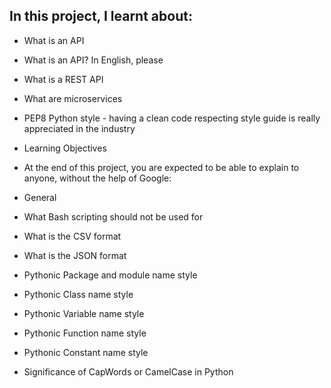 In this project, I learnt about:
--------------------------------

* What is an API
* What is an API? In English, please
* What is a REST API
* What are microservices
* PEP8 Python style - having a clean code respecting style guide is really appreciated in the industry
* Learning Objectives
* At the end of this project, you are expected to be able to explain to anyone, without the help of Google:

* General
* What Bash scripting should not be used for
* What is the CSV format
* What is the JSON format
* Pythonic Package and module name style
* Pythonic Class name style
* Pythonic Variable name style
* Pythonic Function name style
* Pythonic Constant name style
* Significance of CapWords or CamelCase in Python
